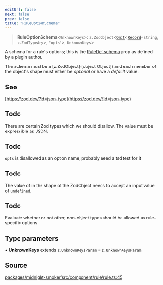```yaml
---
editUrl: false
next: false
prev: false
title: "RuleOptionSchema"
---
```


> **RuleOptionSchema**\<`UnknownKeys`\>: `z.ZodObject`\<[`Omit`]( https://www.typescriptlang.org/docs/handbook/utility-types.html#omittype-keys )\<[`Record`]( https://www.typescriptlang.org/docs/handbook/utility-types.html#recordkeys-type )\<`string`, `z.ZodTypeAny`\>, `"opts"`\>, `UnknownKeys`\>

A schema for a rule's options; this is the [RuleDef.schema](/api/midnight-smoker/midnight-smoker/rule/interfaces/ruledef/#schema) prop as
defined by a plugin author.

The schema must be a [z.ZodObject]([object Object]) and each member of the object's shape
must either be _optional_ or have a _default_ value.

## See

[https://zod.dev/?id=json-type](https://zod.dev/?id=json-type)

## Todo

There are certain Zod types which we should disallow. The value must be
  expressible as JSON.

## Todo

`opts` is disallowed as an option name; probably need a tsd test for it

## Todo

The value of in the shape of the ZodObject needs to accept an input
  value of `undefined`.

## Todo

Evaluate whether or not other, non-object types should be allowed as
  rule-specific options

## Type parameters

• **UnknownKeys** extends `z.UnknownKeysParam` = `z.UnknownKeysParam`

## Source

[packages/midnight-smoker/src/component/rule/rule.ts:45](https://github.com/boneskull/midnight-smoker/blob/417858b/packages/midnight-smoker/src/component/rule/rule.ts#L45)

